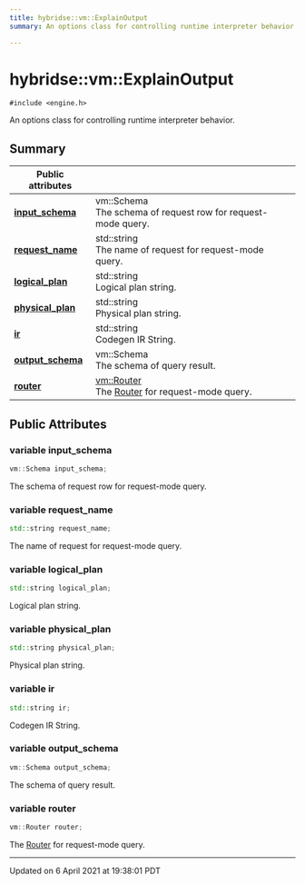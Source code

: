 ```yaml
---
title: hybridse::vm::ExplainOutput
summary: An options class for controlling runtime interpreter behavior. 

---
```

# hybridse::vm::ExplainOutput



`#include <engine.h>`

An options class for controlling runtime interpreter behavior. 
## Summary


| **Public attributes**|    |
| -------------- | -------------- |
| **[input_schema](/hybridse/usage/api/c++/Classes/structhybridse_1_1vm_1_1_explain_output.md#variable-input_schema)**| vm::Schema <br>The schema of request row for request-mode query.  |
| **[request_name](/hybridse/usage/api/c++/Classes/structhybridse_1_1vm_1_1_explain_output.md#variable-request_name)**| std::string <br>The name of request for request-mode query.  |
| **[logical_plan](/hybridse/usage/api/c++/Classes/structhybridse_1_1vm_1_1_explain_output.md#variable-logical_plan)**| std::string <br>Logical plan string.  |
| **[physical_plan](/hybridse/usage/api/c++/Classes/structhybridse_1_1vm_1_1_explain_output.md#variable-physical_plan)**| std::string <br>Physical plan string.  |
| **[ir](/hybridse/usage/api/c++/Classes/structhybridse_1_1vm_1_1_explain_output.md#variable-ir)**| std::string <br>Codegen IR String.  |
| **[output_schema](/hybridse/usage/api/c++/Classes/structhybridse_1_1vm_1_1_explain_output.md#variable-output_schema)**| vm::Schema <br>The schema of query result.  |
| **[router](/hybridse/usage/api/c++/Classes/structhybridse_1_1vm_1_1_explain_output.md#variable-router)**| [vm::Router](/hybridse/usage/api/c++/Classes/classhybridse_1_1vm_1_1_router.md) <br>The [Router]() for request-mode query.  |

## Public Attributes

### variable input_schema

```cpp
vm::Schema input_schema;
```

The schema of request row for request-mode query. 

### variable request_name

```cpp
std::string request_name;
```

The name of request for request-mode query. 

### variable logical_plan

```cpp
std::string logical_plan;
```

Logical plan string. 

### variable physical_plan

```cpp
std::string physical_plan;
```

Physical plan string. 

### variable ir

```cpp
std::string ir;
```

Codegen IR String. 

### variable output_schema

```cpp
vm::Schema output_schema;
```

The schema of query result. 

### variable router

```cpp
vm::Router router;
```

The [Router]() for request-mode query. 

-------------------------------

Updated on  6 April 2021 at 19:38:01 PDT